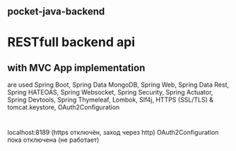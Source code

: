 ## pocket-java-backend

# RESTfull backend api
## with MVC App implementation 

are used 
Spring Boot, Spring Data MongoDB,
Spring Web, Spring Data Rest, Spring HATEOAS, Spring Websocket, 
Spring Security, Spring Actuator, Spring Devtools, Spring Thymeleaf,
Lombok, Slf4j,
HTTPS (SSL/TLS) & tomcat.keystore,
OAuth2Configuration

#
localhost:8189 (https отключён, заход через http)
OAuth2Configuration пока отключена (не работает)
